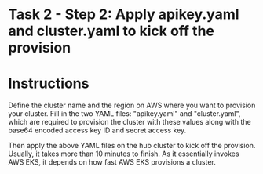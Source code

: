 # Task 2 - Step 2: Apply apikey.yaml and cluster.yaml to kick off the provision

  Instructions
  ============

  Define the cluster name and the region on AWS where you want to provision your cluster. Fill in the two YAML
  files: "apikey.yaml" and "cluster.yaml", which are required to provision the cluster with these values along
  with the base64 encoded access key ID and secret access key.

  Then apply the above YAML files on the hub cluster to kick off the provision. Usually, it takes more than 10
  minutes to finish. As it essentially invokes AWS EKS, it depends on how fast AWS EKS provisions a cluster.
